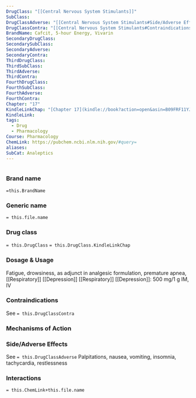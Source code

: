```yaml
---
DrugClass: "[[Central Nervous System Stimulants]]"
SubClass: 
DrugClassAdverse: "[[Central Nervous System Stimulants#Side/Adverse Effects]]"
DrugClassContra: "[[Central Nervous System Stimulants#Contraindications]]"
BrandName: Cafcit, 5-hour Energy, Vivarin
SecondaryDrugClass: 
SecondarySubClass: 
SecondaryAdverse: 
SecondaryContra: 
ThirdDrugClass: 
ThirdSubClass: 
ThirdAdverse: 
ThirdContra: 
FourthDrugClass: 
FourthSubClass: 
FourthAdverse: 
FourthContra: 
Chapter: "17"
KindleLinkChap: "[Chapter 17](kindle://book?action=open&asin=B09FRF11YJ&location=9427)"
KindleLink: 
tags:
  - Drug
  - Pharmacology
Course: Pharmacology
ChemLink: https://pubchem.ncbi.nlm.nih.gov/#query=
aliases: 
SubCat: Analeptics
---
```

```smiles

```

### Brand name
`=this.BrandName`

### Generic name
`= this.file.name`

### Drug class 
`= this.DrugClass`
	`= this.DrugClass.KindleLinkChap`

### Dosage & Usage
Fatigue, drowsiness, as adjunct in analgesic formulation, premature apnea, [[Respiratory]] [[Depression]]
[[Respiratory]] [[Depression]]: 500 mg/1 g IM, IV

### Contraindications
See `= this.DrugClassContra`

### Mechanisms of Action


### Side/Adverse Effects
See `= this.DrugClassAdverse`
Palpitations, nausea, vomiting, insomnia, tachycardia, restlessness

### Interactions

`= this.ChemLink+this.file.name`


